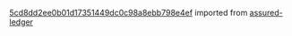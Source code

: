 [5cd8dd2ee0b01d17351449dc0c98a8ebb798e4ef](https://github.com/insolar/assured-ledger/commit/5cd8dd2ee0b01d17351449dc0c98a8ebb798e4ef) imported from [assured-ledger](https://github.com/insolar/assured-ledger)
